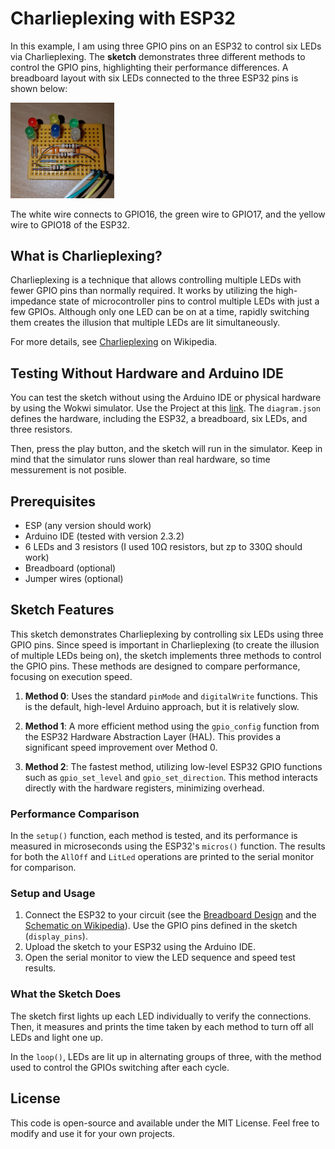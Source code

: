 # Charlieplexing with ESP32

In this example, I am using three GPIO pins on an ESP32 to control six LEDs via Charlieplexing. The **sketch** demonstrates three different methods to control the GPIO pins, highlighting their performance differences. A breadboard layout with six LEDs connected to the three ESP32 pins is shown below:

<img src="images/MyBreadboard.jpg" width="33%">

The white wire connects to GPIO16, the green wire to GPIO17, and the yellow wire to GPIO18 of the ESP32.

## What is Charlieplexing?

Charlieplexing is a technique that allows controlling multiple LEDs with fewer GPIO pins than normally required. It works by utilizing the high-impedance state of microcontroller pins to control multiple LEDs with just a few GPIOs. Although only one LED can be on at a time, rapidly switching them creates the illusion that multiple LEDs are lit simultaneously.

For more details, see [Charlieplexing](https://en.wikipedia.org/wiki/Charlieplexing) on Wikipedia.

## Testing Without Hardware and Arduino IDE

You can test the sketch without using the Arduino IDE or physical hardware by using the Wokwi simulator. Use the Project at this [link](https://wokwi.com/projects/411567201737096193).
The `diagram.json` defines the hardware, including the ESP32, a breadboard, six LEDs, and three resistors.

Then, press the play button, and the sketch will run in the simulator. Keep in mind that the simulator runs slower than real hardware, so time messurement is not posible.

## Prerequisites

- ESP (any version should work)
- Arduino IDE (tested with version 2.3.2)
- 6 LEDs and 3 resistors (I used 10Ω resistors, but zp to 330Ω should work)
- Breadboard (optional)
- Jumper wires (optional)

## Sketch Features

This sketch demonstrates Charlieplexing by controlling six LEDs using three GPIO pins. Since speed is important in Charlieplexing (to create the illusion of multiple LEDs being on), the sketch implements three methods to control the GPIO pins. These methods are designed to compare performance, focusing on execution speed.

1. **Method 0**:
   Uses the standard `pinMode` and `digitalWrite` functions. This is the default, high-level Arduino approach, but it is relatively slow.

2. **Method 1**:
   A more efficient method using the `gpio_config` function from the ESP32 Hardware Abstraction Layer (HAL). This provides a significant speed improvement over Method 0.

3. **Method 2**:
   The fastest method, utilizing low-level ESP32 GPIO functions such as `gpio_set_level` and `gpio_set_direction`. This method interacts directly with the hardware registers, minimizing overhead.

### Performance Comparison

In the `setup()` function, each method is tested, and its performance is measured in microseconds using the ESP32's `micros()` function. The results for both the `AllOff` and `LitLed` operations are printed to the serial monitor for comparison.

### Setup and Usage

1. Connect the ESP32 to your circuit (see the [Breadboard Design](./images/BreadboardDiagram.jpg) and the [Schematic on Wikipedia](https://en.wikipedia.org/wiki/Charlieplexing#/media/File:3-pin_Charlieplexing_with_common_resistors.svg)). Use the GPIO pins defined in the sketch (`display_pins`).
2. Upload the sketch to your ESP32 using the Arduino IDE.
3. Open the serial monitor to view the LED sequence and speed test results.

### What the Sketch Does

The sketch first lights up each LED individually to verify the connections. Then, it measures and prints the time taken by each method to turn off all LEDs and light one up.

In the `loop()`, LEDs are lit up in alternating groups of three, with the method used to control the GPIOs switching after each cycle.

## License

This code is open-source and available under the MIT License. Feel free to modify and use it for your own projects.
